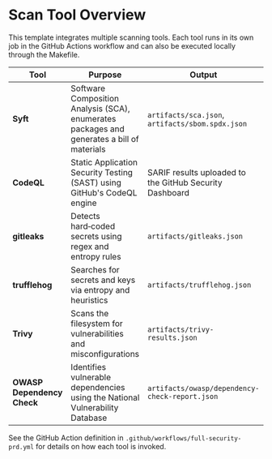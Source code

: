 # Scan Tool Overview

This template integrates multiple scanning tools.  Each tool runs in its own job in the GitHub Actions workflow and can also be executed locally through the Makefile.

| Tool | Purpose | Output |
|---|---|---|
| **Syft** | Software Composition Analysis (SCA), enumerates packages and generates a bill of materials | `artifacts/sca.json`, `artifacts/sbom.spdx.json` |
| **CodeQL** | Static Application Security Testing (SAST) using GitHub's CodeQL engine | SARIF results uploaded to the GitHub Security Dashboard |
| **gitleaks** | Detects hard‑coded secrets using regex and entropy rules | `artifacts/gitleaks.json` |
| **trufflehog** | Searches for secrets and keys via entropy and heuristics | `artifacts/trufflehog.json` |
| **Trivy** | Scans the filesystem for vulnerabilities and misconfigurations | `artifacts/trivy-results.json` |
| **OWASP Dependency Check** | Identifies vulnerable dependencies using the National Vulnerability Database | `artifacts/owasp/dependency-check-report.json` |

See the GitHub Action definition in `.github/workflows/full-security-prd.yml` for details on how each tool is invoked.
